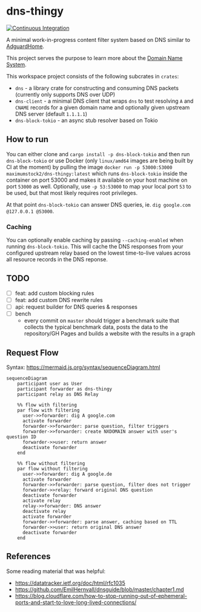 # dns-thingy

[![Continuous Integration](https://github.com/maximumstock/dns-thingy/actions/workflows/rust.yml/badge.svg?branch=master)](https://github.com/maximumstock/dns-thingy/actions/workflows/rust.yml)

A minimal work-in-progress content filter system based on DNS similar to [AdguardHome](https://github.com/AdguardTeam/AdGuardHome).

This project serves the purpose to learn more about the [Domain Name System](https://en.wikipedia.org/wiki/Domain_Name_System).

This workspace project consists of the following subcrates in `crates`:

- `dns` - a library crate for constructing and consuming DNS packets (currently only supports DNS over UDP)
- `dns-client` - a minimal DNS client that wraps `dns` to test resolving `A` and `CNAME` records for a given domain name
  and optionally given upstream DNS server (default `1.1.1.1`)
- `dns-block-tokio` - an async stub resolver based on Tokio

## How to run

You can either clone and `cargo install -p dns-block-tokio` and then run `dns-block-tokio`
or use Docker (only `linux/amd64` images are being built by CI at the moment) by pulling the image
`docker run -p 53000:53000 maximumstock2/dns-thingy:latest`
which runs `dns-block-tokio` inside the container on port 53000 and makes it available on your host machine
on port `53000` as well. Optionally, use `-p 53:53000` to map your local port `53` to be used, but that most likely requires root privileges.

At that point `dns-block-tokio` can answer DNS queries, ie. `dig google.com @127.0.0.1 @53000`.

### Caching

You can optionally enable caching by passing `--caching-enabled` when running `dns-block-tokio`.
This will cache the DNS responses from your configured upstream relay based on the lowest time-to-live
values across all resource records in the DNS reponse.

## TODO

- [ ] feat: add custom blocking rules
- [ ] feat: add custom DNS rewrite rules
- [ ] api: request builder for DNS queries & responses
- [ ] bench
  - every commit on `master` should trigger a benchmark suite that collects the typical benchmark data, posts the data to the repository/GH Pages and builds a website with the results in a graph

## Request Flow

Syntax: https://mermaid.js.org/syntax/sequenceDiagram.html

```mermaid
sequenceDiagram
    participant user as User
    participant forwarder as dns-thingy
    participant relay as DNS Relay

    %% flow with filtering
    par flow with filtering
      user->>forwarder: dig A google.com
      activate forwarder
      forwarder->>forwarder: parse question, filter triggers
      forwarder->>forwarder: create NXDOMAIN answer with user's question ID
      forwarder->>user: return answer
      deactivate forwarder
    end

    %% flow without filtering
    par flow without filtering
      user->>forwarder: dig A google.de
      activate forwarder
      forwarder->>forwarder: parse question, filter does not trigger
      forwarder->>relay: forward original DNS question
      deactivate forwarder
      activate relay
      relay->>forwarder: DNS answer
      deactivate relay
      activate forwarder
      forwarder->>forwarder: parse answer, caching based on TTL
      forwarder->>user: return original DNS answer
      deactivate forwarder
    end
```

## References

Some reading material that was helpful:

- https://datatracker.ietf.org/doc/html/rfc1035
- https://github.com/EmilHernvall/dnsguide/blob/master/chapter1.md
- https://blog.cloudflare.com/how-to-stop-running-out-of-ephemeral-ports-and-start-to-love-long-lived-connections/
